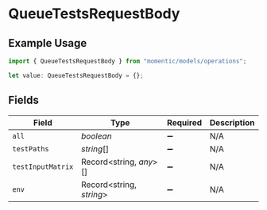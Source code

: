 # QueueTestsRequestBody

## Example Usage

```typescript
import { QueueTestsRequestBody } from "momentic/models/operations";

let value: QueueTestsRequestBody = {};
```

## Fields

| Field                    | Type                     | Required                 | Description              |
| ------------------------ | ------------------------ | ------------------------ | ------------------------ |
| `all`                    | *boolean*                | :heavy_minus_sign:       | N/A                      |
| `testPaths`              | *string*[]               | :heavy_minus_sign:       | N/A                      |
| `testInputMatrix`        | Record<string, *any*>[]  | :heavy_minus_sign:       | N/A                      |
| `env`                    | Record<string, *string*> | :heavy_minus_sign:       | N/A                      |